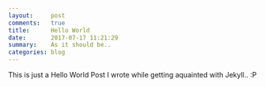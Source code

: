 ```yaml
---
layout:     post
comments:   true
title:      Hello World
date:       2017-07-17 11:21:29
summary:    As it should be.. 
categories: blog
---
```


This is just a Hello World Post I wrote while getting aquainted with Jekyll.. :P
